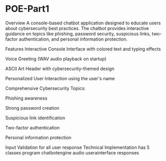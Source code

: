 # POE-Part1
Overview
A console-based chatbot application designed to educate users about cybersecurity best practices. The chatbot provides interactive guidance on topics like phishing, password security, suspicious links, two-factor authentication, and personal information protection.

Features
Interactive Console Interface with colored text and typing effects

Voice Greeting (WAV audio playback on startup)

ASCII Art Header with cybersecurity-themed design

Personalized User Interaction using the user's name

Comprehensive Cybersecurity Topics:

Phishing awareness

Strong password creation

Suspicious link identification

Two-factor authentication

Personal information protection

Input Validation for all user response
Technical Implementation
has 5 classes 
program 
chatbotengine
audio
userainterface
responses
